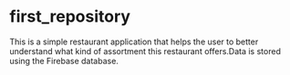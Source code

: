 # first_repository
This is a simple restaurant application that helps the user to better understand what kind of assortment this restaurant offers.Data is stored using the Firebase database.
